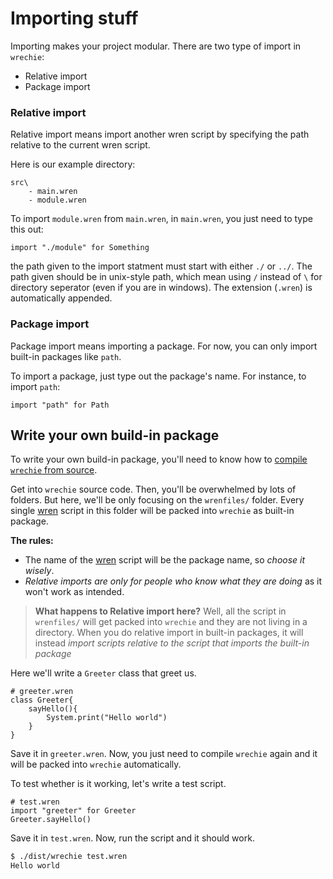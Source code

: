 # Importing stuff
Importing makes your project modular. There are two type of import in `wrechie`:

- Relative import
- Package import


### Relative import
Relative import means import another wren script by specifying the path relative to the current wren script.

Here is our example directory:
```
src\
    - main.wren
    - module.wren
```

To import `module.wren` from `main.wren`, in `main.wren`, you just need to type this out:
```wren
import "./module" for Something
```

the path given to the import statment must start with either `./` or `../`. The path given should be in unix-style path, which mean using `/` instead of `\` for directory seperator (even if you are in windows). The extension (`.wren`) is automatically appended.


### Package import
Package import means importing a package.
For now, you can only import built-in packages like `path`.

To import a package, just type out the package's name. For instance, to import `path`:
```wren
import "path" for Path
```

## Write your own build-in package
To write your own build-in package, you'll need to know how to [compile `wrechie` from source](./getting_started.md#compiling-wrechie).

Get into `wrechie` source code. Then, you'll be overwhelmed by lots of folders. But here, we'll be only focusing on the `wrenfiles/` folder. Every single [wren] script in this folder will be packed into `wrechie` as built-in package.

**The rules:**

- The name of the [wren] script will be the package name, so *choose it wisely*.
- *Relative imports are only for people who know what they are doing* as it won't work as intended.

> **What happens to Relative import here?** Well, all the script in `wrenfiles/` will get packed into `wrechie` and they are not living in a directory. When you do relative import in built-in packages, it will instead *import scripts relative to the script that imports the built-in package*

Here we'll write a `Greeter` class that greet us.
```wren
# greeter.wren
class Greeter{
    sayHello(){
        System.print("Hello world")
    }
}
```
Save it in `greeter.wren`. Now, you just need to compile `wrechie` again and it will be packed into `wrechie` automatically. 

To test whether is it working, let's write a test script.
```wren
# test.wren
import "greeter" for Greeter
Greeter.sayHello()
```
Save it in `test.wren`. Now, run the script and it should work.
```sh
$ ./dist/wrechie test.wren
Hello world
```

[wren]: https://wren.io/
